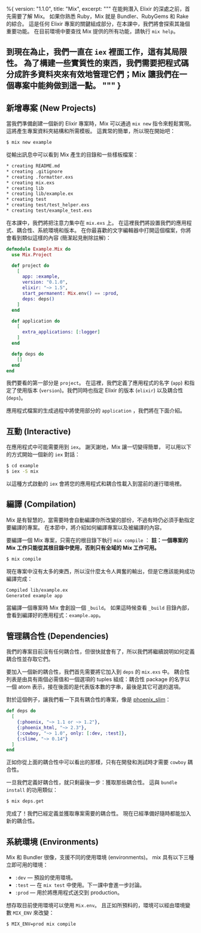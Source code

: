 %{
  version: "1.1.0",
  title: "Mix",
  excerpt: """
  在能夠潛入 Elixir 的深處之前，首先需要了解 Mix。
如果你熟悉 Ruby，Mix 就是 Bundler、RubyGems 和 Rake 的綜合。
這是任何 Elixir 專案的關鍵組成部分，在本課中，我們將會探索其幾個重要功能。
在目前環境中要查找 Mix 提供的所有功能，請執行 `mix help`。

到現在為止，我們一直在 `iex` 裡面工作，這有其局限性。
為了構建一些實質性的東西，我們需要把程式碼分成許多資料夾來有效地管理它們；Mix 讓我們在一個專案中能夠做到這一點。
  """
}
---

## 新增專案 (New Projects)

當我們準備創建一個新的 Elixir 專案時，Mix 可以通過 `mix new` 指令來輕鬆實現。
這將產生專案資料夾結構和所需模板。
這異常的簡單，所以現在開始吧：

```bash
$ mix new example
```

從輸出訊息中可以看到 Mix 產生的目錄和一些樣板檔案：

```bash
* creating README.md
* creating .gitignore
* creating .formatter.exs
* creating mix.exs
* creating lib
* creating lib/example.ex
* creating test
* creating test/test_helper.exs
* creating test/example_test.exs
```

在本課中，我們將把注意力集中在 `mix.exs` 上。
在這裡我們將設置我們的應用程式、耦合性、系統環境和版本。
在你最喜歡的文字編輯器中打開這個檔案，你將會看到類似這樣的內容 (簡潔起見刪除註解)：

```elixir
defmodule Example.Mix do
  use Mix.Project

  def project do
    [
      app: :example,
      version: "0.1.0",
      elixir: "~> 1.5",
      start_permanent: Mix.env() == :prod,
      deps: deps()
    ]
  end

  def application do
    [
      extra_applications: [:logger]
    ]
  end

  defp deps do
    []
  end
end
```

我們要看的第一部分是 `project`。
在這裡，我們定義了應用程式的名字 (`app`) 和指定了使用版本 (`version`)。我們同時也指定 Elixir 的版本 (`elixir`) 以及耦合性 (`deps`)。

應用程式檔案的生成過程中將使用部分的 `application` ，我們將在下面介紹。

## 互動 (Interactive)

在應用程式中可能需要用到 `iex`。
謝天謝地，Mix 讓一切變得簡單，
可以用以下的方式開始一個新的 `iex` 對話：

```bash
$ cd example
$ iex -S mix
```

以這種方式啟動的  `iex` 會將您的應用程式和耦合性載入到當前的運行環境裡。

## 編譯 (Compilation)

Mix 是有智慧的，當需要時會自動編譯你所改變的部份，不過有時仍必須手動指定要編譯的專案。
在本節中，將介紹如何編譯專案以及被編譯的內容。

要編譯一個 Mix 專案，只需在的根目錄下執行 `mix compile` ：
**註：一個專案的 Mix 工作只能從其根目錄中使用，否則只有全域的 Mix 工作可用。**

```bash
$ mix compile
```

現在專案中沒有太多的東西，所以沒什麼太令人興奮的輸出，但是它應該能夠成功編譯完成：

```bash
Compiled lib/example.ex
Generated example app
```

當編譯一個專案時 Mix 會創設一個 `_build`。
如果這時候查看 `_build` 目錄內部，會看到編譯好的應用程式：`example.app`。

## 管理耦合性 (Dependencies)

我們的專案目前沒有任何耦合性，但很快就會有了，所以我們將繼續說明如何定義耦合性並存取它們。

要加入一個新的耦合性，我們首先需要將它加入到 `deps` 的 `mix.exs` 中。
耦合性列表是由具有兩個必需值和一個選項的 tuples 組成：耦合性 package 的名字以一個 atom 表示，接在後面的是代表版本數的字串，最後是其它可選的選項。

對於這個例子，讓我們看一下具有耦合性的專案，像是 [phoenix_slim](https://github.com/doomspork/phoenix_slim)：

```elixir
def deps do
  [
    {:phoenix, "~> 1.1 or ~> 1.2"},
    {:phoenix_html, "~> 2.3"},
    {:cowboy, "~> 1.0", only: [:dev, :test]},
    {:slime, "~> 0.14"}
  ]
end
```

正如你從上面的耦合性中可以看出的那樣，只有在開發和測試時才需要 `cowboy` 耦合性。

一旦我們定義好耦合性，就只剩最後一步：獲取那些耦合性。
這與 `bundle install` 的功用類似：

```bash
$ mix deps.get
```

完成了！我們已經定義並獲取專案需要的耦合性。
現在已經準備好隨時都能加入新的耦合性。

## 系統環境 (Environments)

Mix 和 Bundler 很像，支援不同的使用環境 (environments)。
mix 具有以下三種立即可用的環境：

+ `:dev` — 預設的使用環境。
+ `:test` — 在 `mix test` 中使用。下一課中會進一步討論。
+ `:prod` — 用於將應用程式送交到 production。

想存取目前使用環境可以使用 `Mix.env`。
且正如所預料的，環境可以經由環境變數 `MIX_ENV` 來改變：

```bash
$ MIX_ENV=prod mix compile
```
